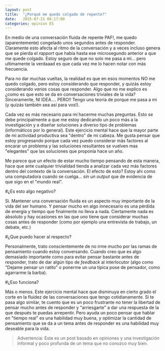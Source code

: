 ```yaml
---
layout: post
title:  "¿Porqué me quedo colgado de repente?"
date:   2015-07-21 06:17:00
categories: opinion ES
---
```


En medio de una conversación fluida de repente PAF!, me quedo (aparentemente) congelado unos segundos antes de responder. Claramente
esto afecta al ritmo de la conversación y a veces incluso genera que se pierda el _rapport_ que había hasta ese microsegundo anterior
a que me quede colgado. Estoy seguro de que no solo me pasa a mi... pero ultimamente la verdaaad es que cada vez me lo hacen notar con
más frecuencia.

Para no dar muchas vueltas, la realidad es que en esos momentos NO me quedo colgado, pero estoy considerando que responder, y quizás 
estoy considerando _varias_ cosas que responder. Algo que no me explico es ¿como es que esto se da en conversaciones triviales de 
la vida? Sinceramente, NI IDEA.... PERO!! Tengo una teoría de porque me pasa a mi (y quizás también sea así para vos!).

Cada vez es más necesario para mí hacerme muchas preguntas. Esto se debe principalmente a que me estoy dedicando un poco más a la 
investigación y a diseñar soluciones a diverso tipo de problemas (informáticos por lo general). Este ejercicio mental hace que la
mayor parte de mi actividad productiva sea "dentro" de mi cabeza. Me gusta pensar que estoy progresando porque cada vez puedo considerar
más factores al encarar un problema y las soluciones resultantes se vuelven mas "elegantes" que las soluciones que proponía hace un 
año.

Me parece que un efecto de estar mucho tiempo pensando de esta manera, hace que ante cualquier trivialidad tienda a analizar cada vez
más factores dentro del contexto de la conversación. El efecto de esto? Estoy ahi como una computadora cuando se cuelga... *sin un
output* que de evidencia de que sigo en el "mundo real". 

#¿Es esto algo negativo?

Si. Mantener una conversación fluida es un aspecto muy importante de la vida del ser humano. Y pensar mucho en algo innecesario es una
pérdida de energía y tiempo que finalmente no lleva a nada. Ciertamente nada es absoluto y hay ocasiones en las que uno tiene que 
considerar muchas cosas antes de responder (como por ejemplo una entrevista de trabajo, un debate, etc.)

#¿Que puedo hacer al respecto?

Personalmente, trato conscientemente de no irme mucho por las ramas de pensamiento cuando estoy conversando. Cuando creo que es algo
demasiado importante como para evitar pensar bastante antes de responder, trato de dar algún tipo de _feedback_ al interlocutor (algo
como "Dejame pensar un ratito" o ponerme un una típica pose de pensador, como agarrarme la barba).

#¿Eso funciona?

Más o menos. Este ejercicio mental hace que disminuya en cierto grado el corte en la fluidez de las conversaciones que tengo 
cotidianamente. Si te pasa algo similar, te cuento que es un poco frustrante no tener la libertad de pensar mucho antes de responder 
y "arriesgarte" a dar una respuesta de la que después te puedas arrepentir. Pero ayuda un poco pensar que hablar en "tiempo real" es 
una habilidad muy buena, y optimizar la cantidad de pensamiento que se da a un tema antes de responder es una habilidad muy deseable 
para la vida.

> Advertencia: Este es un post basado en opiniones y una investigación informal y poco profunda de un tema que no conozco muy bien.
